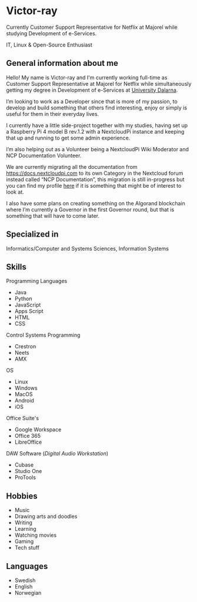 # Victor-ray 
Currently Customer Support Representative for Netflix at Majorel while studying Development of e-Services.

IT, Linux & Open-Source Enthusiast

## General information about me

Hello! My name is Victor-ray and I'm currently working full-time as Customer Support Representative at Majorel for Netflix while simultaneously getting my degree in Development of e-Services at [University Dalarna](https://www.du.se/sv/Utbildning/Program/utveckling-av-etjanster/). 

I’m looking to work as a Developer since that is more of my passion, to develop and build something that others find interesting, enjoy or simply is useful for them in their everyday lives. 

I currently have a little side-project together with my studies, having set up a Raspberry Pi 4 model B rev.1.2 with a NextcloudPi instance and keeping that up and running to get some admin experience. 

I’m also helping out as a Volunteer being a NextcloudPi Wiki Moderator and NCP Documentation Volunteer. 

We are currently migrating all the documentation from https://docs.nextcloudpi.com to  its own Category in the Nextcloud forum instead called “NCP Documentation”, this migration is still in-progress but you can find my profile [here](https://help.nextcloud.com/u/ZendaiOwl/summary) if it is something that might be of interest to look at. 

I also have some plans on creating something on the Algorand blockchain where I’m currently a Governor in the first Governor round, but that is something that will have to come later. 

## Specialized in

Informatics/Computer and Systems Sciences, Information Systems

## Skills

Programming Languages
- Java
- Python
- JavaScript
- Apps Script
- HTML 
- CSS

Control Systems Programming
- Crestron
- Neets
- AMX

OS
- Linux
- Windows
- MacOS
- Android
- iOS

Office Suite's
- Google Workspace
- Office 365
- LibreOffice

DAW Software (_Digital Audio Workstation_)
- Cubase
- Studio One
- ProTools

## Hobbies 

- Music
- Drawing arts and doodles
- Writing
- Learning
- Watching movies
- Gaming
- Tech stuff

## Languages 

- Swedish
- English
- Norwegian

<!-- ### Footer

Last updated: November 2021 -->




<!--
**ZendaiOwl/ZendaiOwl** is a ✨ _special_ ✨ repository because its `README.md` (this file) appears on your GitHub profile.

Here are some ideas to get you started:

- 🔭 I’m currently working on ...
- 🌱 I’m currently learning ...
- 👯 I’m looking to collaborate on ...
- 🤔 I’m looking for help with ...
- 💬 Ask me about ...
- 📫 How to reach me: ...
- 😄 Pronouns: ...
- ⚡ Fun fact: ...
-->
